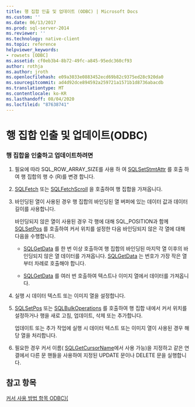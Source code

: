```yaml
---
title: 행 집합 인출 및 업데이트 (ODBC) | Microsoft Docs
ms.custom: ''
ms.date: 06/13/2017
ms.prod: sql-server-2014
ms.reviewer: ''
ms.technology: native-client
ms.topic: reference
helpviewer_keywords:
- rowsets [ODBC]
ms.assetid: cf0eb3b4-8b72-49fc-a845-95edc360cf93
author: rothja
ms.author: jroth
ms.openlocfilehash: e09a3033e0883452ecd69b82c9375ed28c920da0
ms.sourcegitcommit: ad4d92dce894592a259721a1571b1d8736abacdb
ms.translationtype: MT
ms.contentlocale: ko-KR
ms.lasthandoff: 08/04/2020
ms.locfileid: "87638741"
---
```

# <a name="fetch-and-update-rowsets-odbc"></a>행 집합 인출 및 업데이트(ODBC)
    
### <a name="to-fetch-and-update-rowsets"></a>행 집합을 인출하고 업데이트하려면  
  
1.  필요에 따라 SQL_ROW_ARRAY_SIZE를 사용 하 여 [SQLSetStmtAttr](../../native-client-odbc-api/sqlsetstmtattr.md) 를 호출 하 여 행 집합의 행 수 (R)를 변경 합니다.  
  
2.  [SQLFetch](https://go.microsoft.com/fwlink/?LinkId=58401) 또는 [SQLFetchScroll](../../native-client-odbc-api/sqlfetchscroll.md) 을 호출하여 행 집합을 가져옵니다.  
  
3.  바인딩된 열이 사용된 경우 행 집합의 바인딩된 열 버퍼에 있는 데이터 값과 데이터 길이를 사용합니다.  
  
     바인딩되지 않은 열이 사용된 경우 각 행에 대해 SQL_POSITION과 함께 [SQLSetPos](https://go.microsoft.com/fwlink/?LinkId=58407) 를 호출하여 커서 위치를 설정한 다음 바인딩되지 않은 각 열에 대해 다음을 수행합니다.  
  
    -   [SQLGetData](../../native-client-odbc-api/sqlgetdata.md) 를 한 번 이상 호출하여 행 집합의 바인딩된 마지막 열 이후의 바인딩되지 않은 열 데이터를 가져옵니다. [SQLGetData](../../native-client-odbc-api/sqlgetdata.md) 는 번호가 가장 작은 열부터 차례로 호출해야 합니다.  
  
    -   [SQLGetData](../../native-client-odbc-api/sqlgetdata.md) 를 여러 번 호출하여 텍스트나 이미지 열에서 데이터를 가져옵니다.  
  
4.  실행 시 데이터 텍스트 또는 이미지 열을 설정합니다.  
  
5.  [SQLSetPos](https://go.microsoft.com/fwlink/?LinkId=58407) 또는 [SQLBulkOperations](https://go.microsoft.com/fwlink/?LinkId=58398) 를 호출하여 행 집합 내에서 커서 위치를 설정하거나 행을 새로 고침, 업데이트, 삭제 또는 추가합니다.  
  
     업데이트 또는 추가 작업에 실행 시 데이터 텍스트 또는 이미지 열이 사용된 경우 해당 열을 처리합니다.  
  
6.  필요한 경우 커서 이름( [SQLGetCursorName](../../native-client-odbc-api/sqlgetcursorname.md)에서 사용 가능)을 지정하고 같은 연결에서 다른 문 핸들을 사용하여 지정된 UPDATE 문이나 DELETE 문을 실행합니다.  
  
## <a name="see-also"></a>참고 항목  
 [커서 사용 방법 항목 ODBC&#41;&#40;](using-cursors-how-to-topics-odbc.md)  
  
  
